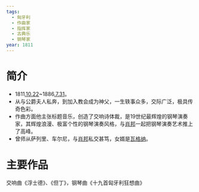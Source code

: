 ```yaml
---
tags:
  - 匈牙利
  - 作曲家
  - 指挥家
  - 古典乐
  - 钢琴家
year: 1811
---
```

# 简介

- 1811[.10.22](2024-10-22.md)~1886[.7.31](2024-07-31.md)。
- 从与公爵夫人私奔，到加入教会成为神父，一生轶事众多，交际广泛，极具传奇色彩。
- 作曲方面他主张标题音乐，创造了交响诗体裁，是19世纪最辉煌的钢琴演奏家，其辉煌浪漫、极富个性的钢琴演奏风格，与[肖邦](肖邦.md)一起把钢琴演奏艺术推上了高峰。
- 曾师从萨列里、车尔尼，与[肖邦](肖邦.md)私交甚笃，女婿是[瓦格纳](瓦格纳.md)。
# 主要作品

交响曲《浮士德》、《但丁》，钢琴曲《十九首匈牙利狂想曲》